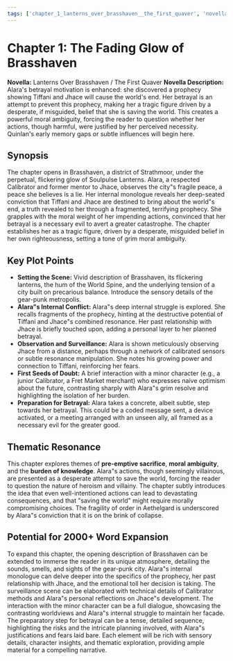 ```yaml
---
tags: ['chapter_1_lanterns_over_brasshaven__the_first_quaver', 'novella_1.1_lanterns_over_brasshaven__the_first_quaver', 'saga_outline']
---
```


# Chapter 1: The Fading Glow of Brasshaven

**Novella:** Lanterns Over Brasshaven / The First Quaver
**Novella Description:** Alara's betrayal motivation is enhanced: she discovered a prophecy showing Tiffani and Jhace will cause the world's end. Her betrayal is an attempt to prevent this prophecy, making her a tragic figure driven by a desperate, if misguided, belief that she is saving the world. This creates a powerful moral ambiguity, forcing the reader to question whether her actions, though harmful, were justified by her perceived necessity. Quinlan's early memory gaps or subtle influences will begin here.

## Synopsis

The chapter opens in Brasshaven, a district of Strathmoor, under the perpetual, flickering glow of Soulpulse Lanterns. Alara, a respected Calibrator and former mentor to Jhace, observes the city"s fragile peace, a peace she believes is a lie. Her internal monologue reveals her deep-seated conviction that Tiffani and Jhace are destined to bring about the world"s end, a truth revealed to her through a fragmented, terrifying prophecy. She grapples with the moral weight of her impending actions, convinced that her betrayal is a necessary evil to avert a greater catastrophe. The chapter establishes her as a tragic figure, driven by a desperate, misguided belief in her own righteousness, setting a tone of grim moral ambiguity.

## Key Plot Points

*   **Setting the Scene:** Vivid description of Brasshaven, its flickering lanterns, the hum of the World Spine, and the underlying tension of a city built on precarious balance. Introduce the sensory details of the gear-punk metropolis.
*   **Alara"s Internal Conflict:** Alara"s deep internal struggle is explored. She recalls fragments of the prophecy, hinting at the destructive potential of Tiffani and Jhace"s combined resonance. Her past relationship with Jhace is briefly touched upon, adding a personal layer to her planned betrayal.
*   **Observation and Surveillance:** Alara is shown meticulously observing Jhace from a distance, perhaps through a network of calibrated sensors or subtle resonance manipulation. She notes his growing power and connection to Tiffani, reinforcing her fears.
*   **First Seeds of Doubt:** A brief interaction with a minor character (e.g., a junior Calibrator, a Fret Market merchant) who expresses naive optimism about the future, contrasting sharply with Alara"s grim resolve and highlighting the isolation of her burden.
*   **Preparation for Betrayal:** Alara takes a concrete, albeit subtle, step towards her betrayal. This could be a coded message sent, a device activated, or a meeting arranged with an unseen ally, all framed as a necessary evil for the greater good.

## Thematic Resonance

This chapter explores themes of **pre-emptive sacrifice**, **moral ambiguity**, and the **burden of knowledge**. Alara"s actions, though seemingly villainous, are presented as a desperate attempt to save the world, forcing the reader to question the nature of heroism and villainy. The chapter subtly introduces the idea that even well-intentioned actions can lead to devastating consequences, and that "saving the world" might require morally compromising choices. The fragility of order in Aethelgard is underscored by Alara"s conviction that it is on the brink of collapse.

## Potential for 2000+ Word Expansion

To expand this chapter, the opening description of Brasshaven can be extended to immerse the reader in its unique atmosphere, detailing the sounds, smells, and sights of the gear-punk city. Alara"s internal monologue can delve deeper into the specifics of the prophecy, her past relationship with Jhace, and the emotional toll her decision is taking. The surveillance scene can be elaborated with technical details of Calibrator methods and Alara"s personal reflections on Jhace"s development. The interaction with the minor character can be a full dialogue, showcasing the contrasting worldviews and Alara"s internal struggle to maintain her facade. The preparatory step for betrayal can be a tense, detailed sequence, highlighting the risks and the intricate planning involved, with Alara"s justifications and fears laid bare. Each element will be rich with sensory details, character insights, and thematic exploration, providing ample material for a compelling narrative.
